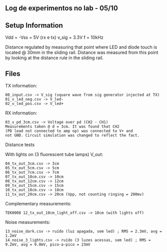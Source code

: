 ## Log de experimentos no lab - 05/10

## Setup Information
Vdd = -Vss = 5V (rx e tx)
v_sig = 3.3V
f = 10kHz

Distance regulated by measuring that point where LED and
diode touch is located @ 30mm in the sliding rail. 
Distance was measured from this point by looking at the 
distance rule in the sliding rail.


## Files

TX information:
```
00_input.csv -> V_sig (square wave from sig generator injected at TX)
01_v_led_neg.csv -> V_led-
02_v_led_pos.csv -> V_led+
```

RX information:
```
03_v_pd_3cm.csv -> Voltage over pd (CH2 - CH1)
Measurements taken @ d = 3cm. It was found that CH2
(PD lead not connected to amp op) was connected to V+ and
not GND. Circuit simulation was changed to reflect the fact.
```

Distance tests

With lights on (3 fluorescent tube lamps)
V_out:
```
04_tx_out_3cm.csv -> 3cm
05_tx_out_5cm.csv -> 5cm
06_tx_out_7cm.csv -> 7cm
07_tx_out_10cm.csv -> 10cm
08_tx_out_12cm.csv -> 12cm
09_tx_out_15cm.csv -> 15cm
10_tx_out_18cm.csv -> 18cm
11_tx_out_20cm.csv -> 20cm (Vpp, not counting ringing = 200mv)
```
Complementary measurements:
```
TEK0008 12_tx_out_10cm_light_off.csv -> 10cm (with lights off)
```

Noise measurements:
```
13_noise_dark.csv -> ruído (luz apagada, sem led) ; RMS = 2.3mV, avg = 1.2mV
14_noise_3_lights.csv -> ruído (3 luzes acessas, sem led) ; RMS = 9.2mV, avg = 9.0mV, pico-a-pico = 23mV
```


